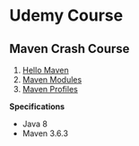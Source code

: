 # Udemy Course

## Maven Crash Course

1. [Hello Maven](https://github.com/cinco-pata5/mavencourses/tree/master/hellomaven)
2. [Maven Modules](https://github.com/cinco-pata5/mavencourses/tree/master/product_parent)
3. [Maven Profiles](https://github.com/cinco-pata5/mavencourses/tree/master/profilesdemo)

**Specifications**
* Java 8
* Maven 3.6.3
